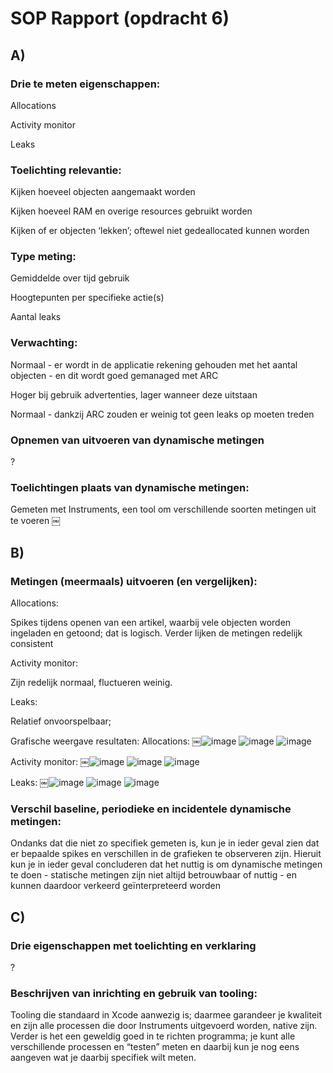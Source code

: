 # SOP Rapport (opdracht 6)

## A)
### Drie te meten eigenschappen:
Allocations

Activity monitor

Leaks

### Toelichting relevantie:
Kijken hoeveel objecten aangemaakt worden

Kijken hoeveel RAM en overige resources gebruikt worden

Kijken of er objecten ‘lekken’; oftewel niet gedeallocated kunnen worden

### Type meting:
Gemiddelde over tijd gebruik

Hoogtepunten per specifieke actie(s)

Aantal leaks

### Verwachting:
Normaal - er wordt in de applicatie rekening gehouden met het aantal objecten - en dit wordt goed gemanaged met ARC

Hoger bij gebruik advertenties, lager wanneer deze uitstaan

Normaal - dankzij ARC zouden er weinig tot geen leaks op moeten treden

### Opnemen van uitvoeren van dynamische metingen
?

### Toelichtingen plaats van dynamische metingen:
Gemeten met Instruments, een tool om verschillende soorten metingen uit te voeren
￼

## B)
### Metingen (meermaals) uitvoeren (en vergelijken):
Allocations:

Spikes tijdens openen van een artikel, waarbij vele objecten worden ingeladen en getoond; dat is logisch. Verder lijken de metingen redelijk consistent

Activity monitor:

Zijn redelijk normaal, fluctueren weinig.

Leaks:

Relatief onvoorspelbaar; 

Grafische weergave resultaten:
Allocations:
￼![image](/images/alloc_1.png)
![image](/images/alloc_2.png)
![image](/images/alloc_3.png)

Activity monitor:
￼![image](/images/am_1.png)
![image](/images/am_2.png)
![image](/images/am_3.png)

Leaks:
￼![image](/images/leak_1.png)
![image](/images/leak_2.png)
![image](/images/leak_3.png)

### Verschil baseline, periodieke en incidentele dynamische metingen:
Ondanks dat die niet zo specifiek gemeten is, kun je in ieder geval zien dat er bepaalde spikes en verschillen in de grafieken te observeren zijn. Hieruit kun je in ieder geval concluderen dat het nuttig is om dynamische metingen te doen - statische metingen zijn niet altijd betrouwbaar of nuttig - en kunnen daardoor verkeerd geïnterpreteerd worden

## C)
### Drie eigenschappen met toelichting en verklaring
?

### Beschrijven van inrichting en gebruik van tooling:
Tooling die standaard in Xcode aanwezig is; daarmee garandeer je kwaliteit en zijn alle processen die door Instruments uitgevoerd worden, native zijn.
Verder is het een geweldig goed in te richten programma; je kunt alle verschillende processen en “testen” meten en daarbij kun je nog eens aangeven wat je daarbij specifiek wilt meten.
